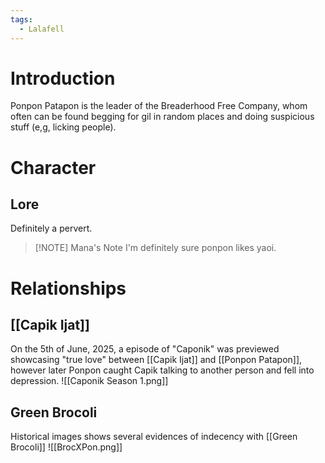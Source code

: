 ```yaml
---
tags:
  - Lalafell
---
```

# Introduction
Ponpon Patapon is the leader of the Breaderhood Free Company, whom often can be found begging for gil in random places and doing suspicious stuff (e,g, licking people).

# Character
## Lore
Definitely a pervert.

> [!NOTE] Mana's Note
> I'm definitely sure ponpon likes yaoi.

# Relationships
## [[Capik Ijat]]
On the 5th of June, 2025, a episode of "Caponik" was previewed showcasing "true love" between [[Capik Ijat]] and [[Ponpon Patapon]], however later Ponpon caught Capik talking to another person and fell into depression.
![[Caponik Season 1.png]]
## Green Brocoli
Historical images shows several evidences of indecency with [[Green Brocoli]]
![[BrocXPon.png]]